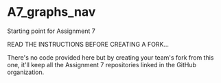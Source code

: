 # A7_graphs_nav
Starting point for Assignment 7

READ THE INSTRUCTIONS BEFORE CREATING A FORK...

There's no code provided here but by creating your team's fork from this one, it'll keep all the Assignment 7 repositories linked in the GitHub organization.
